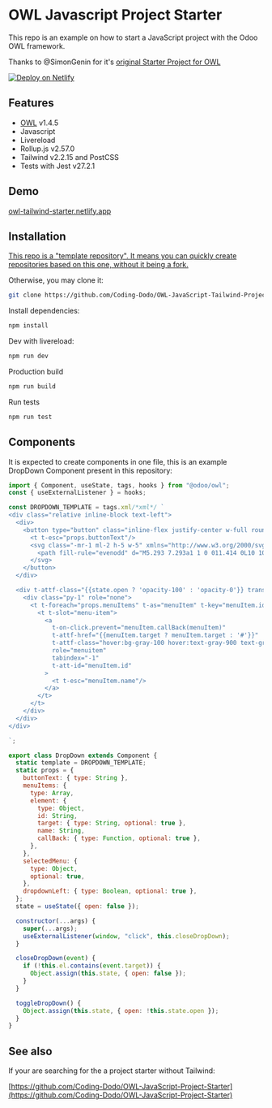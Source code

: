 # OWL Javascript Project Starter

This repo is an example on how to start a JavaScript project with the Odoo OWL framework.

Thanks to @SimonGenin for it's [original Starter Project for OWL](https://github.com/SimonGenin/OWL-JavaScript-Project-Starter)

[![Deploy on Netlify](https://www.netlify.com/img/deploy/button.svg)](https://app.netlify.com/start/deploy?repository=https://github.com/Coding-Dodo/OWL-JavaScript-Tailwind-Project-Starter)

## Features

- [OWL](https://github.com/odoo/owl) v1.4.5
- Javascript
- Livereload
- Rollup.js v2.57.0
- Tailwind v2.2.15 and PostCSS
- Tests with Jest v27.2.1

## Demo

[owl-tailwind-starter.netlify.app](https://owl-tailwind-starter.netlify.app)

## Installation

[This repo is a "template repository". It means you can quickly create repositories based on this one, without it being a fork.](https://docs.github.com/en/free-pro-team@latest/github/creating-cloning-and-archiving-repositories/creating-a-repository-from-a-template#about-repository-templates)

Otherwise, you may clone it:

```bash
git clone https://github.com/Coding-Dodo/OWL-JavaScript-Tailwind-Project-Starter.git
```

Install dependencies:

```bash
npm install
```

Dev with livereload:

```bash
npm run dev
```

Production build

```bash
npm run build
```

Run tests

```bash
npm run test
```

## Components

It is expected to create components in one file, this is an example DropDown Component present in this repository:

```js
import { Component, useState, tags, hooks } from "@odoo/owl";
const { useExternalListener } = hooks;

const DROPDOWN_TEMPLATE = tags.xml/*xml*/ `
<div class="relative inline-block text-left">
  <div>
    <button type="button" class="inline-flex justify-center w-full rounded-md border border-gray-300 shadow-sm px-4 py-2 bg-white text-sm font-medium text-gray-700 hover:bg-gray-50 focus:outline-none focus:ring-2 focus:ring-offset-2 focus:ring-offset-gray-100 focus:ring-indigo-500" id="menu-button" aria-expanded="true" aria-haspopup="true" t-on-click.prevent="toggleDropDown">
      <t t-esc="props.buttonText"/>
      <svg class="-mr-1 ml-2 h-5 w-5" xmlns="http://www.w3.org/2000/svg" viewBox="0 0 20 20" fill="currentColor" aria-hidden="true">
        <path fill-rule="evenodd" d="M5.293 7.293a1 1 0 011.414 0L10 10.586l3.293-3.293a1 1 0 111.414 1.414l-4 4a1 1 0 01-1.414 0l-4-4a1 1 0 010-1.414z" clip-rule="evenodd" />
      </svg>
    </button>
  </div>

  <div t-attf-class="{{state.open ? 'opacity-100' : 'opacity-0'}} transition-opacity {{ props.dropdownLeft ? 'origin-top-left left-0' : 'origin-top-right right-0' }} absolute mt-2 w-56 rounded-md shadow-lg bg-white ring-1 ring-black ring-opacity-5 focus:outline-none" role="menu" aria-orientation="vertical" aria-labelledby="menu-button" tabindex="-1">
    <div class="py-1" role="none">
      <t t-foreach="props.menuItems" t-as="menuItem" t-key="menuItem.id">
        <t t-slot="menu-item">
          <a 
            t-on-click.prevent="menuItem.callBack(menuItem)" 
            t-attf-href="{{menuItem.target ? menuItem.target : '#'}}" 
            t-attf-class="hover:bg-gray-100 hover:text-gray-900 text-gray-700 block px-4 py-2 text-sm {{ props.selectedMenu and props.selectedMenu.id == menuItem.id ? 'bg-gray-100 text-gray-900': ''}}" 
            role="menuitem" 
            tabindex="-1" 
            t-att-id="menuItem.id"
          >
            <t t-esc="menuItem.name"/>
          </a>
        </t>
      </t>
    </div>
  </div>
</div>

`;

export class DropDown extends Component {
  static template = DROPDOWN_TEMPLATE;
  static props = {
    buttonText: { type: String },
    menuItems: {
      type: Array,
      element: {
        type: Object,
        id: String,
        target: { type: String, optional: true },
        name: String,
        callBack: { type: Function, optional: true },
      },
    },
    selectedMenu: {
      type: Object,
      optional: true,
    },
    dropdownLeft: { type: Boolean, optional: true },
  };
  state = useState({ open: false });

  constructor(...args) {
    super(...args);
    useExternalListener(window, "click", this.closeDropDown);
  }

  closeDropDown(event) {
    if (!this.el.contains(event.target)) {
      Object.assign(this.state, { open: false });
    }
  }

  toggleDropDown() {
    Object.assign(this.state, { open: !this.state.open });
  }
}
```

## See also

If your are searching for the a project starter without Tailwind:

[https://github.com/Coding-Dodo/OWL-JavaScript-Project-Starter](https://github.com/Coding-Dodo/OWL-JavaScript-Project-Starter)

